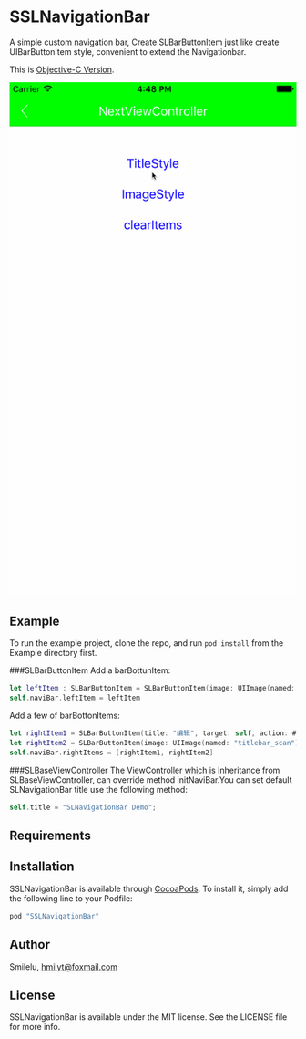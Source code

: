 # SSLNavigationBar
A simple custom navigation bar, Create SLBarButtonItem just like create UIBarButtonItem style, convenient to extend the Navigationbar.


This is [Objective-C Version](https://github.com/smilelu/SLNavigationBar).

![](./screenshots/navigationDemo.gif)

## Example

To run the example project, clone the repo, and run `pod install` from the Example directory first.

###SLBarButtonItem
Add a barBottunItem: 
```swift
let leftItem : SLBarButtonItem = SLBarButtonItem(image: UIImage(named: "titlebar_user"), target: self, action: #selector(userClick(_:)))
self.naviBar.leftItem = leftItem
```

Add a few of barBottonItems:
```swift
let rightItem1 = SLBarButtonItem(title: "编辑", target: self, action: #selector(rightItemClick(_:)))
let rightItem2 = SLBarButtonItem(image: UIImage(named: "titlebar_scan"), target: self, action: #selector(rightItemClick(_:)))
self.naviBar.rightItems = [rightItem1, rightItem2]
```

###SLBaseViewController
The ViewController which is Inheritance from SLBaseViewController, can override method initNaviBar.You can set default SLNavigationBar title use the following method:
```swift
self.title = "SLNavigationBar Demo";
```

## Requirements

## Installation

SSLNavigationBar is available through [CocoaPods](http://cocoapods.org). To install
it, simply add the following line to your Podfile:

```ruby
pod "SSLNavigationBar"
```

## Author

Smilelu, hmilyt@foxmail.com

## License

SSLNavigationBar is available under the MIT license. See the LICENSE file for more info.
